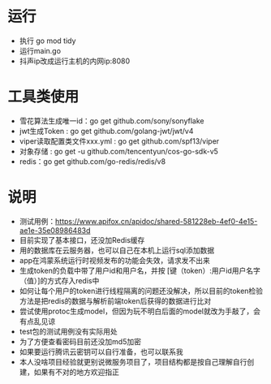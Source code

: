 # 运行
- 执行 go mod tidy
- 运行main.go
- 抖声ip改成运行主机的内网ip:8080

# 工具类使用
- 雪花算法生成唯一id：go get github.com/sony/sonyflake
- jwt生成Token : go get github.com/golang-jwt/jwt/v4
- viper读取配置类文件xxx.yml : go get github.com/spf13/viper
- 对象存储 : go get -u github.com/tencentyun/cos-go-sdk-v5
- redis：go get github.com/go-redis/redis/v8

# 说明
- 测试用例：https://www.apifox.cn/apidoc/shared-581228eb-4ef0-4e15-ae1e-35e08986483d
- 目前实现了基本接口，还没加Redis缓存
- 用的数据库在云服务器，也可以自己在本机上运行sql添加数据
- app在鸿蒙系统运行时视频发布的功能会失效，请求发不出来
- 生成token的负载中带了用户id和用户名，并按 [键（token）:用户id用户名字（值）]的方式存入redis中
- 如何让每个用户的token进行线程隔离的问题还没解决，所以目前的token检验方法是把redis的数据与解析前端token后获得的数据进行比对
- 尝试使用protoc生成model，但因为玩不明白后面的model就改为手敲了，会有点乱见谅
- test包的测试用例没有实际用处
- 为了方便查看密码目前还没加md5加密
- 如果要运行腾讯云密钥可以自行准备，也可以联系我
- 本人没啥项目经验就更别说微服务项目了，项目结构都是按自己理解自行创建，如果有不对的地方欢迎指正
